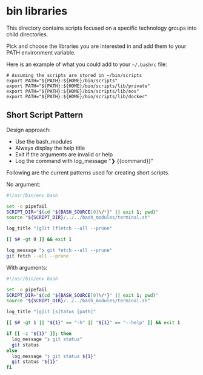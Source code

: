 # bin libraries

This directory contains scripts focused on a specific technology groups into child directories.

Pick and choose the libraries you are interested in and add them to your PATH environment variable.

Here is an example of what you could add to your `~/.bashrc` file:

```shell
# Assuming the scripts are stored in ~/bin/scripts
export PATH="${PATH}:${HOME}/bin/scripts"
export PATH="${PATH}:${HOME}/bin/scripts/lib/private"
export PATH="${PATH}:${HOME}/bin/scripts/lib/eos"
export PATH="${PATH}:${HOME}/bin/scripts/lib/docker"
```

## Short Script Pattern

Design approach:

- Use the bash_modules
- Always display the help title
- Exit if the arguments are invalid or help
- Log the command with log_message "❯ {{command}}"

Following are the current patterns used for creating short scripts.

No argument:

```bash
#!/usr/bin/env bash

set -o pipefail
SCRIPT_DIR="$(cd "${BASH_SOURCE[0]%/*}" || exit 1; pwd)"
source "${SCRIPT_DIR}/../../bash_modules/terminal.sh"

log_title "[g]it [f]etch --all --prune"

[[ $# -gt 0 ]] && exit 1

log_message "❯ git fetch --all --prune"
git fetch --all --prune

```

With arguments:

```bash
#!/usr/bin/env bash

set -o pipefail
SCRIPT_DIR="$(cd "${BASH_SOURCE[0]%/*}" || exit 1; pwd)"
source "${SCRIPT_DIR}/../../bash_modules/terminal.sh"

log_title "[g]it [s]tatus [path]"

[[ $# -gt 1 || "${1}" == "-h" || "${1}" == "--help" ]] && exit 1

if [[ -z "${1}" ]]; then
  log_message "❯ git status"
  git status
else
  log_message "❯ git status ${1}"
  git status "${1}"
fi


```
